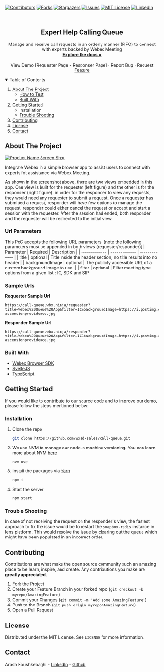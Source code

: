 [![Contributors][contributors-shield]][contributors-url]
[![Forks][forks-shield]][forks-url]
[![Stargazers][stars-shield]][stars-url]
[![Issues][issues-shield]][issues-url]
[![MIT License][license-shield]][license-url]
[![LinkedIn][linkedin-shield]][linkedin-url]

<!-- PROJECT LOGO -->
<br />
<p align="center">
  <h2 align="center">Expert Help Calling Queue</h2>

  <p align="center">
  Manage and receive call requests in an orderly manner (FIFO) to connect with experts backed by Webex Meeting
    <br />
    <a href="https://github.com/wxsd-sales/call-queue"><strong>Explore the docs »</strong></a>
    <br />
    <br />
    View Demo
    [<a href="https://call-queue.wbx.ninja/requester">Requester Page</a> -
    <a href="https://call-queue.wbx.ninja/responder">Responser Page</a>]
    ·
    <a href="https://github.com/wxsd-sales/call-queue/issues">Report Bug</a>
    ·
    <a href="https://github.com/wxsd-sales/call-queue/issues">Request Feature</a>
  </p>
</p>

<!-- TABLE OF CONTENTS -->
<details open="open">
  <summary>Table of Contents</summary>
  <ol>
    <li>
      <a href="#about-the-project">About The Project</a>
      <ul>
        <li><a href="#how-to-test">How to Test</a></li>
        <li><a href="#built-with">Built With</a></li>
      </ul>
    </li>
    <li>
      <a href="#getting-started">Getting Started</a>
      <ul>
        <li><a href="#installation">Installation</a></li>
        <li><a href="#troubleShooting">Trouble Shooting</a></li>
      </ul>
    </li>
    <li><a href="#contributing">Contributing</a></li>
    <li><a href="#license">License</a></li>
    <li><a href="#contact">Contact</a></li>
  </ol>
</details>

<!-- ABOUT THE PROJECT -->

## About The Project

[![Product Name Screen Shot][product-screenshot]](https://call-queue.wbx.ninja/requester)

Integrate Webex in a simple browser app to assist users to connect with experts fot assistance via Webex Meeting.

As shown in the screenshot above, there are two views embedded in this app. One view is built for the requester (left figure) and the other is for the responder (right figure).
in order for the responder to view any requests, they would need any requester to submit a request. Once a requester has submitted a request, responder will have few options to manage the request. responder could either cancel the request or accept and start a session with the requester. After the session had ended, both responder and the requester will be redirected to the initial view.

### Url Parameters
This PoC accepts the following URL parameters: (note the following parameters must be appended in both views (requester/responder))
| Parameter  | Required | Description |
| ------------- | ------------- | ------------- |
| title | optional | Title inside the header section, no title results into no header  |
| backgroundImage | optional | The publicly accessible URL of a custom background image to use. |
| filter | optional | Filter meeting type options from a given list : IC, SDK and SIP


### Sample Urls
 **Requester Sample Url**

 ```
 https://call-queue.wbx.ninja/requester?title=Webex%20Queue%20App&filter=IC&backgroundImage=https://i.postimg.cc/jdDtwxHC/mi-ascensionprovidence.jpg
 ```

 **Responder Sample Url**
 
 ```
 https://call-queue.wbx.ninja/responder?title=Webex%20Queue%20App&filter=IC&backgroundImage=https://i.postimg.cc/jdDtwxHC/mi-ascensionprovidence.jpg
 ```

### Built With

- [Webex Browser SDK](https://github.com/webex/webex-js-sdk)
- [SvelteJS](https://reactjs.org)
- [TypeScript](https://www.typescriptlang.org/)

<!-- GETTING STARTED -->

## Getting Started

If you would like to contribute to our source code and to improve our demo, please follow the steps mentioned below:

### Installation

1. Clone the repo
   ```sh
   git clone https://github.com/wxsd-sales/call-queue.git
   ```
2. We use NVM to manage our node.js machine versioning. You can learn more about NVM [here](https://github.com/nvm-sh/nvm)
   ```sh
   nvm use
   ```
3. Install the packages via [Yarn](https://classic.yarnpkg.com/en/)
   ```sh
   npm i
   ```
4. Start the server
   ```sh
   npm start
   ```

### Trouble Shooting
In case of not receiving the request on the responder's view, the fastest approach to fix the issue would be to restart the `soapbox-redis` instance in lens platform. This would resolve the issue by clearing out the queue which might have been populated in an incorrect order.

<!-- CONTRIBUTING -->

## Contributing

Contributions are what make the open source community such an amazing place to be learn, inspire, and create. Any contributions you make are **greatly appreciated**.

1. Fork the Project
2. Create your Feature Branch in your forked repo (`git checkout -b myrepo/AmazingFeature`)
3. Commit your Changes (`git commit -m 'Add some AmazingFeature'`)
4. Push to the Branch (`git push origin myrepo/AmazingFeature`)
5. Open a Pull Request

<!-- LICENSE -->

## License

Distributed under the MIT License. See `LICENSE` for more information.

<!-- CONTACT -->

## Contact

Arash Koushkebaghi - [LinkedIn](https://www.linkedin.com/in/arash-koushkebaghi-9b1701a4/) - [Github](https://github.com/akoushke)

<!-- MARKDOWN LINKS & IMAGES -->
<!-- https://www.markdownguide.org/basic-syntax/#reference-style-links -->

[contributors-shield]: https://img.shields.io/github/contributors/WXSD-Sales/WebexVoicea.svg?style=for-the-badge
[contributors-url]: https://github.com/wxsd-sales/call-queue/graphs/contributors
[forks-shield]: https://img.shields.io/github/forks/WXSD-Sales/WebexVoicea.svg?style=for-the-badge
[forks-url]: https://github.com/wxsd-sales/call-queue/network/members
[stars-shield]: https://img.shields.io/github/stars/WXSD-Sales/WebexVoicea.svg?style=for-the-badge
[stars-url]: https://github.com/wxsd-sales/call-queue/stargazers
[issues-shield]: https://img.shields.io/github/issues/WXSD-Sales/WebexVoicea.svg?style=for-the-badge
[issues-url]: https://github.com/wxsd-sales/call-queue/issues
[license-shield]: https://img.shields.io/github/license/WXSD-Sales/WebexVoicea.svg?style=for-the-badge
[license-url]: https://github.com/wxsd-sales/call-queue/blob/master/LICENSE.txt
[linkedin-shield]: https://img.shields.io/badge/-LinkedIn-black.svg?style=for-the-badge&logo=linkedin&colorB=555
[linkedin-url]: https://www.linkedin.com/in/arash-koushkebaghi-9b1701a4/
[product-screenshot]: assets/call-queue.png
